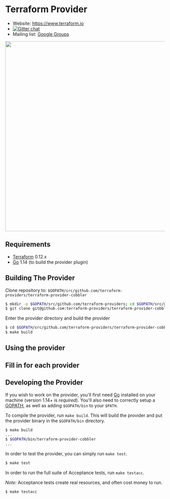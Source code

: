 # Terraform Provider

- Website: <https://www.terraform.io>
- [![Gitter chat](https://badges.gitter.im/hashicorp-terraform/Lobby.png)](https://gitter.im/hashicorp-terraform/Lobby)
- Mailing list: [Google Groups](http://groups.google.com/group/terraform-tool)

<img src="https://cdn.rawgit.com/hashicorp/terraform-website/master/content/source/assets/images/logo-hashicorp.svg" width="600px">

## Requirements

- [Terraform](https://www.terraform.io/downloads.html) 0.12.x
- [Go](https://golang.org/doc/install) 1.14 (to build the provider plugin)

## Building The Provider

Clone repository to: `$GOPATH/src/github.com/terraform-providers/terraform-provider-cobbler`

```sh
$ mkdir -p $GOPATH/src/github.com/terraform-providers; cd $GOPATH/src/github.com/terraform-providers
$ git clone git@github.com:terraform-providers/terraform-provider-cobbler
```

Enter the provider directory and build the provider

```sh
$ cd $GOPATH/src/github.com/terraform-providers/terraform-provider-cobbler
$ make build
```

## Using the provider

## Fill in for each provider

## Developing the Provider

If you wish to work on the provider, you'll first need [Go](http://www.golang.org) installed on your machine (version 1.14+ is *required*). You'll also need to correctly setup a [GOPATH](http://golang.org/doc/code.html#GOPATH), as well as adding `$GOPATH/bin` to your `$PATH`.

To compile the provider, run `make build`. This will build the provider and put the provider binary in the `$GOPATH/bin` directory.

```sh
$ make build
...
$ $GOPATH/bin/terraform-provider-cobbler
...
```

In order to test the provider, you can simply run `make test`.

```sh
$ make test
```

In order to run the full suite of Acceptance tests, run `make testacc`.

*Note:* Acceptance tests create real resources, and often cost money to run.

```sh
$ make testacc
```
